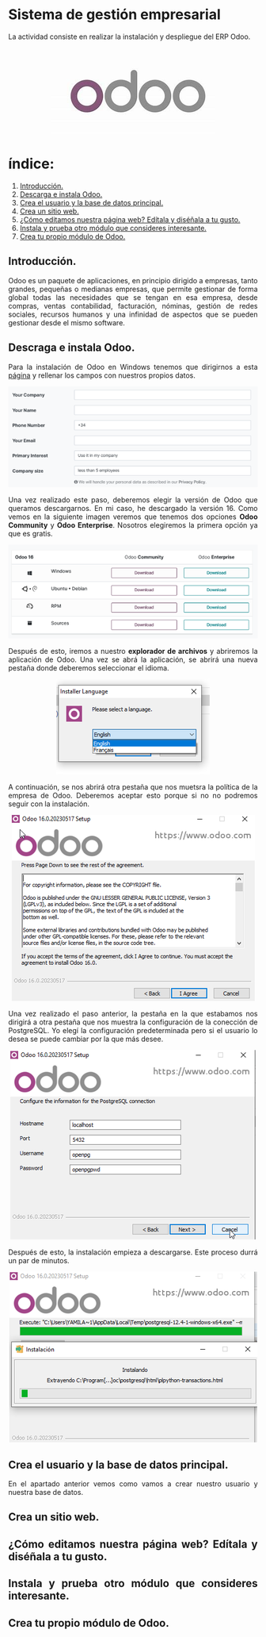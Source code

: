 <div align='justify'>

# Sistema de gestión empresarial
La actividad consiste en realizar la instalación y despliegue del ERP Odoo. 

<div align='center'>
  
![Imagen 1](<https://github.com/Yaamiilaa/LND/blob/main/img/odoo.jpg>)
  
</div>

# índice:
  
1. [Introducción.](#introduccion)
2. [Descarga e instala Odoo.](#odoo)
3. [Crea el usuario y la base de datos principal.](#usuario)
4. [Crea un sitio web.](#web)
5. [¿Cómo editamos nuestra página web? Edítala y diséñala a tu gusto.](#editar)
6. [Instala y prueba otro módulo que consideres interesante.](#instalar)
7. [Crea tu propio módulo de Odoo.](#crear)

## Introducción. <a name='introduccion'>
Odoo es un paquete de aplicaciones, en principio dirigido a empresas, tanto grandes, pequeñas o medianas empresas, que permite gestionar de forma global todas las necesidades que se tengan en esa empresa, desde compras, ventas contabilidad, facturación, nóminas, gestión de redes sociales, recursos humanos y una infinidad de aspectos que se pueden gestionar desde el mismo software.
  
## Descraga e instala Odoo. <a name= 'odoo'>
Para la instalación de Odoo en Windows tenemos que dirigirnos a esta [página](<https://www.odoo.com/es_ES/page/download>) y rellenar los campos con nuestros propios datos. 

<div align='center'>
  
![Imagen 1](<https://github.com/Yaamiilaa/LND/blob/main/img/cap_12.PNG>)
  
</div>
  
Una vez realizado este paso, deberemos elegir la versión de Odoo que queramos descargarnos. En mi caso, he descargado la versión 16. Como vemos en la siguiente imagen veremos que tenemos dos opciones **Odoo Community** y **Odoo Enterprise**. Nosotros elegiremos la primera opción ya que es gratis.
  
<div align='center'>
  
![Imagen 1](<https://github.com/Yaamiilaa/LND/blob/main/img/cap_13.PNG>)
  
</div>
  
Después de esto, iremos a nuestro **explorador de archivos** y abriremos la aplicación de Odoo. Una vez se abrá la aplicación, se abrirá una nueva pestaña donde deberemos seleccionar el idioma. 
  
<div align='center'>
  
![Imagen 1](<https://github.com/Yaamiilaa/LND/blob/main/img/cap_1.png>)
  
</div>

A continuación, se nos abrirá otra pestaña que nos muetsra la política de la empresa de Odoo. Deberemos aceptar esto porque si no no podremos seguir con la instalación. 

<div align='center'>
  
![Imagen 1](<https://github.com/Yaamiilaa/LND/blob/main/img/cap_2.png>)
  
</div>

Una vez realizado el paso anterior, la pestaña en la que estabamos nos dirigirá a otra pestaña que nos muestra la configuración de la conección de PostgreSQL. Yo elegí la configuración predeterminada pero si el usuario lo desea se puede cambiar por la que más desee. 
  
<div align='center'>
  
![Imagen 1](<https://github.com/Yaamiilaa/LND/blob/main/img/cap_3.png>)
  
</div>
  
Después de esto, la instalación empieza a descargarse. Este proceso durrá un par de minutos. 
  
<div align='center'>
  
![Imagen 1](<https://github.com/Yaamiilaa/LND/blob/main/img/cap_6.png>)
  
</div>
  
## Crea el usuario y la base de datos principal. <a name= 'usuario'>
En el apartado anterior vemos como vamos a crear nuestro usuario y nuestra base de datos.

## Crea un sitio web. <a name= 'web'>

## ¿Cómo editamos nuestra página web? Edítala y diséñala a tu gusto. <a name='editar'>

## Instala y prueba otro módulo que consideres interesante. <a name='instalar'>

## Crea tu propio módulo de Odoo. <a name='crear'>
  
  
</div>
